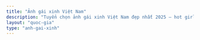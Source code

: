 ```yaml
---
title: "Ảnh gái xinh Việt Nam"
description: "Tuyển chọn ảnh gái xinh Việt Nam đẹp nhất 2025 – hot girl mạng, idol sexy, người mẫu bikini, ảnh nội y nghệ thuật Việt Nam. Cập nhật mỗi ngày!"
layout: "quoc-gia"
type: "anh-gai-xinh"
---
```

